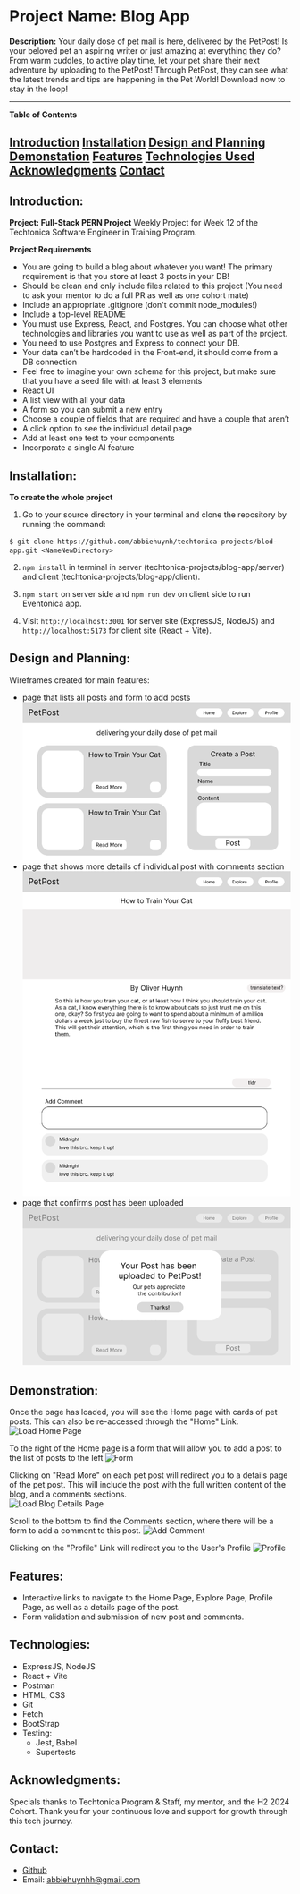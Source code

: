 # Project Name: Blog App

**Description:**
Your daily dose of pet mail is here, delivered by the PetPost! Is your beloved pet an aspiring writer or just amazing at everything they do? From warm cuddles, to active play time, let your pet share their next adventure by uploading to the PetPost! Through PetPost, they can see what the latest trends and tips are happening in the Pet World! Download now to stay in the loop!

---

**Table of Contents**

[Introduction](#introduction)
[Installation](#installation)
[Design and Planning](#design-and-planning)
[Demonstation](#demonstration)
[Features](#features)
[Technologies Used](#technologies-used)
[Acknowledgments](#acknowledgments)
[Contact](#contact)
---

## Introduction: 
**Project: Full-Stack PERN Project**
Weekly Project for Week 12 of the Techtonica Software Engineer in Training Program.

**Project Requirements**
- You are going to build a blog about whatever you want! The primary requirement is that you store at least 3 posts in your DB!
- Should be clean and only include files related to this project (You need to ask your mentor to do a full PR as well as one cohort mate)
- Include an appropriate .gitignore (don't commit node_modules!)
- Include a top-level README
- You must use Express, React, and Postgres. You can choose what other technologies and libraries you want to use as well as part of the project.
- You need to use Postgres and Express to connect your DB.
- Your data can’t be hardcoded in the Front-end, it should come from a DB connection
- Feel free to imagine your own schema for this project, but make sure that you have a seed file with at least 3 elements
- React UI
- A list view with all your data
- A form so you can submit a new entry
- Choose a couple of fields that are required and have a couple that aren’t
- A click option to see the individual detail page
- Add at least one test to your components
- Incorporate a single AI feature


## Installation: 
**To create the whole project**
1.  Go to your source directory in your terminal and clone the repository by running the command:

```
$ git clone https://github.com/abbiehuynh/techtonica-projects/blod-app.git <NameNewDirectory>
```
2. `npm install` in terminal in server (techtonica-projects/blog-app/server) and client (techtonica-projects/blog-app/client).

3. `npm start` on server side and `npm run dev` on client side to run Eventonica app.

4. Visit `http://localhost:3001` for server site (ExpressJS, NodeJS) and `http://localhost:5173` for client site (React + Vite).

## Design and Planning:
Wireframes created for main features:
- page that lists all posts and form to add posts
![Posts List and Form ](./client/src/assets/home-design.png)
- page that shows more details of individual post with comments section
![Post Details](./client/src/assets/post-details-design.png)
- page that confirms post has been uploaded
![Upload Post](./client/src/assets/home-posted-design.png)

## Demonstration:

Once the page has loaded, you will see the Home page with cards of pet posts. This can also be re-accessed through the "Home" Link. 
![Load Home Page]()

To the right of the Home page is a form that will allow you to add a post to the list of posts to the left 
![Form]()


Clicking on "Read More" on each pet post will redirect you to a details page of the pet post. This will include the post with the full written content of the blog, and a comments sections.  
![Load Blog Details Page]()

Scroll to the bottom to find the Comments section, where there will be a form to add a comment to this post.
![Add Comment]()

Clicking on the "Profile" Link will redirect you to the User's Profile
![Profile]()


## Features: 
- Interactive links to navigate to the Home Page, Explore Page, Profile Page, as well as a details page of the post. 
- Form validation and submission of new post and comments. 


## Technologies: 
- ExpressJS, NodeJS
- React + Vite  
- Postman     
- HTML, CSS
- Git
- Fetch
- BootStrap
- Testing:
    - Jest, Babel 
    - Supertests

## Acknowledgments:
Specials thanks to Techtonica Program & Staff, my mentor, and the H2 2024 Cohort. Thank you for your continuous love and support for growth through this tech journey. 

## Contact: 
- [Github](https://github.com/abbiehuynh)
- Email: abbiehuynhh@gmail.com